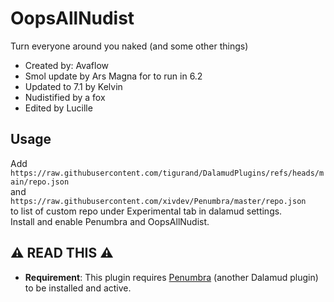 # OopsAllNudist

Turn everyone around you naked (and some other things)

- Created by: Avaflow
- Smol update by Ars Magna for to run in 6.2
- Updated to 7.1 by Kelvin
- Nudistified by a fox
- Edited by Lucille

## Usage
Add<br />
`https://raw.githubusercontent.com/tigurand/DalamudPlugins/refs/heads/main/repo.json`<br />
and<br />
`https://raw.githubusercontent.com/xivdev/Penumbra/master/repo.json`<br />
to list of custom repo under Experimental tab in dalamud settings.  
Install and enable Penumbra and OopsAllNudist.

## ⚠️ READ THIS ⚠️

- **Requirement**: This plugin requires [Penumbra](https://github.com/xivdev/Penumbra) (another Dalamud plugin) to be installed and active.

